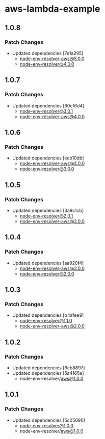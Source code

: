 # aws-lambda-example

## 1.0.8

### Patch Changes

- Updated dependencies [7e1a295]
  - node-env-resolver-aws@5.0.0
  - node-env-resolver@4.0.0

## 1.0.7

### Patch Changes

- Updated dependencies [60cf6d4]
  - node-env-resolver@3.0.1
  - node-env-resolver-aws@4.0.0

## 1.0.6

### Patch Changes

- Updated dependencies [eeb10db]
  - node-env-resolver-aws@4.0.0
  - node-env-resolver@3.0.0

## 1.0.5

### Patch Changes

- Updated dependencies [3a9c1cb]
  - node-env-resolver@2.0.1
  - node-env-resolver-aws@3.0.0

## 1.0.4

### Patch Changes

- Updated dependencies [aa920f4]
  - node-env-resolver-aws@3.0.0
  - node-env-resolver@2.0.0

## 1.0.3

### Patch Changes

- Updated dependencies [b4afee9]
  - node-env-resolver@1.1.0
  - node-env-resolver-aws@2.0.0

## 1.0.2

### Patch Changes

- Updated dependencies [6cb8897]
- Updated dependencies [5a4165e]
  - node-env-resolver/aws@1.0.0

## 1.0.1

### Patch Changes

- Updated dependencies [5c05090]
  - node-env-resolver@1.0.0
  - node-env-resolver/aws@1.0.0
